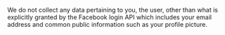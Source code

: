 We do not collect any data pertaining to you, the user, other than what is explicitly granted by the Facebook login API which includes your email address and common public information such as your profile picture.
